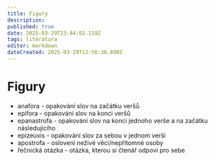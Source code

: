 ```yaml
---
title: Figury
description: 
published: true
date: 2025-03-29T23:44:02.119Z
tags: literatura
editor: markdown
dateCreated: 2025-03-29T12:56:36.890Z
---
```


# Figury
- anafora - opakování slov na začátku veršů
- epifora - opakování slov na konci veršů
- epanastrofa - opakování slov na konci jednoho verše a na začátku následujícího
- epizeuxis - opakování slov za sebou v jednom verši
- apostrofa - oslovení neživé věci/nepřítomné osoby
- řečnická otázka - otázka, kterou si čtenář odpoví pro sebe